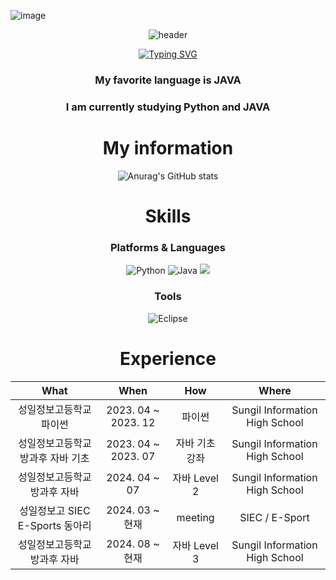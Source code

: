 ![image](https://github.com/dbsrjs/dbsrjs/assets/124150775/41c9f88b-8b8f-4efd-9626-e038b753b984) <div align="center">

![header](https://capsule-render.vercel.app/api?type=waving&color=2E7D32&height=300&section=header&text=Welcome&fontSize=90)
  
[![Typing SVG](https://readme-typing-svg.herokuapp.com?font=Chewy&color=%2390EE90&size=45&center=true&vCenter=true&width=404&height=53&lines=%E3%80%80%E3%80%80Hello!%2C+I'm+Jiseong+Min+%E3%80%80%E3%80%80)](https://git.io/typing-svg)

 <div align="center">
<div align="center">

 ### My favorite language is JAVA
 ### I am currently studying Python and JAVA


 
# My information<br>

![Anurag's GitHub stats](https://github-readme-stats.vercel.app/api?username=민지성&show_icons=true&theme=radical)

# Skills<br>
### Platforms & Languages
![Python](https://img.shields.io/badge/Python-3776AB.svg?&style=for-the-badge&logo=Python&logoColor=white)
![Java](https://img.shields.io/badge/Java-0B4984.svg?style=for-the-badge&logo=openjdk&logoColor=white)
<img src="https://img.shields.io/badge/CSS3-1572B6?style=for-the-badge&logo=CSS3&logoColor=white"> <!--css-->

### Tools<br>
![Eclipse](https://img.shields.io/badge/Eclipse-2C2255.svg?&style=for-the-badge&logo=Eclipse&logocolor=white)

<h1> Experience </h1>

| What | When | How | Where |
|:--------:|:--------:|:--------:|:--------:|
| 성일정보고등학교 파이썬 | 2023. 04 ~ 2023. 12 | 파이썬 | Sungil Information High School |
| 성일정보고등학교 방과후 자바 기초 | 2023. 04 ~ 2023. 07 | 자바 기초 강좌   | Sungil Information High School |    
| 성일정보고등학교 방과후 자바  | 2024. 04 ~ 07 | 자바 Level 2   | Sungil Information High School | 
| 성일정보고 SIEC E-Sports 동아리 | 2024. 03 ~ 현재 | meeting | SIEC / E-Sport |
| 성일정보고등학교 방과후 자바  | 2024. 08 ~ 현재 | 자바 Level 3   | Sungil Information High School |
</div>
